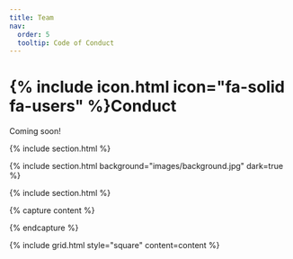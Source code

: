 ```yaml
---
title: Team
nav:
  order: 5
  tooltip: Code of Conduct
---
```


# {% include icon.html icon="fa-solid fa-users" %}Conduct

Coming soon!

{% include section.html %}

{% include section.html background="images/background.jpg" dark=true %}



{% include section.html %}

{% capture content %}

{% endcapture %}

{% include grid.html style="square" content=content %}
